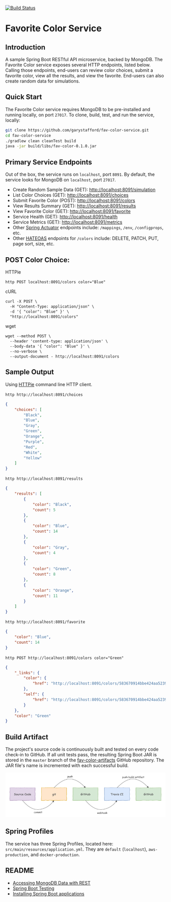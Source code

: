 [![Build Status](https://travis-ci.org/garystafford/fav-color-service.svg?branch=master)](https://travis-ci.org/garystafford/fav-color-service)

# Favorite Color Service

## Introduction

A sample Spring Boot RESTful API microservice, backed by MongoDB. The Favorite Color service exposes several HTTP endpoints, 
listed below. Calling those endpoints, end-users can review color choices, submit a favorite color, view all the results, and view the favorite. 
End-users can also create random data for simulations.

## Quick Start

The Favorite Color service requires MongoDB to be pre-installed and running locally, on port `27017`. 
To clone, build, test, and run the service, locally:

```bash
git clone https://github.com/garystafford/fav-color-service.git
cd fav-color-service
./gradlew clean cleanTest build
java -jar build/libs/fav-color-0.1.0.jar
```

## Primary Service Endpoints
Out of the box, the service runs on `localhost`, port `8091`. By default, the service looks for MongoDB on `localhost`, port `27017`.

- Create Random Sample Data (GET): <http://localhost:8091/simulation>
- List Color Choices (GET): <http://localhost:8091/choices>
- Submit Favorite Color (POST): <http://localhost:8091/colors>
- View Results Summary (GET): <http://localhost:8091/results>
- View Favorite Color (GET): <http://localhost:8091/favorite>
- Service Health (GET): <http://localhost:8091/health>
- Service Metrics (GET): <http://localhost:8091/metrics>
- Other [Spring Actuator](http://docs.spring.io/spring-boot/docs/current/reference/htmlsingle/#production-ready) endpoints include: `/mappings`, `/env`, `/configprops`, etc.
- Other [HATEOAS](https://spring.io/guides/gs/rest-hateoas) endpoints for `/colors` include: DELETE, PATCH, PUT, page sort, size, etc.

## POST Color Choice:

HTTPie

```text
http POST localhost:8091/colors color="Blue"
```

cURL

```text
curl -X POST \
  -H "Content-Type: application/json" \
  -d '{ "color": "Blue" }' \
  "http://localhost:8091/colors"
```

wget

```text
wget --method POST \
  --header 'content-type: application/json' \
  --body-data '{ "color": "Blue" }' \
  --no-verbose \
  --output-document - http://localhost:8091/colors
```

## Sample Output

Using [HTTPie](https://httpie.org/) command line HTTP client.

`http http://localhost:8091/choices`

```json
{
    "choices": [
        "Black",
        "Blue",
        "Gray",
        "Green",
        "Orange",
        "Purple",
        "Red",
        "White",
        "Yellow"
    ]
}
```

`http http://localhost:8091/results`

```json
{
    "results": [
        {
            "color": "Black",
            "count": 5
        },
        {
            "color": "Blue",
            "count": 14
        },
        {
            "color": "Gray",
            "count": 4
        },
        {
            "color": "Green",
            "count": 8
        },
        {
            "color": "Orange",
            "count": 11
        }
    ]
}
```

`http http://localhost:8091/favorite`

```json
{
    "color": "Blue",
    "count": 14
}
```

`http POST http://localhost:8091/colors color="Green"`

```json
{
    "_links": {
        "color": {
            "href": "http://localhost:8091/colors/583670914bbe424aa52396c7"
        },
        "self": {
            "href": "http://localhost:8091/colors/583670914bbe424aa52396c7"
        }
    },
    "color": "Green"
}
```

## Build Artifact
The project's source code is continuously built and tested on every code check-in to GitHub. 
If all unit tests pass, the resulting Spring Boot JAR is stored in the `master` branch of the 
[fav-color-artifacts](https://github.com/garystafford/fav-color-artifacts) GitHub repository. 
The JAR file's name is incremented with each successful build.

![Continuous Integration Pipeline](CI.png)

## Spring Profiles

The service has three Spring Profiles, located here: `src/main/resources/application.yml`. 
They are `default` (`localhost`), `aws-production`, and `docker-production`.

## README

- [Accessing MongoDB Data with REST](https://spring.io/guides/gs/accessing-mongodb-data-rest/)
- [Spring Boot Testing](http://docs.spring.io/spring-boot/docs/current/reference/htmlsingle/#boot-features-testing)
- [Installing Spring Boot applications](https://docs.spring.io/spring-boot/docs/current/reference/html/deployment-install.html#deployment-install)
